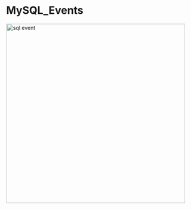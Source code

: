 # MySQL_Events

<img width="479" alt="sql event" src="https://github.com/JohnnyLouisTech/MySQL_Events/assets/29494723/b5461b17-541c-4c6b-925e-dff1623b9c4e">
